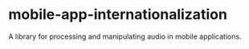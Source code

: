 # mobile-app-internationalization
A library for processing and manipulating audio in mobile applications.
